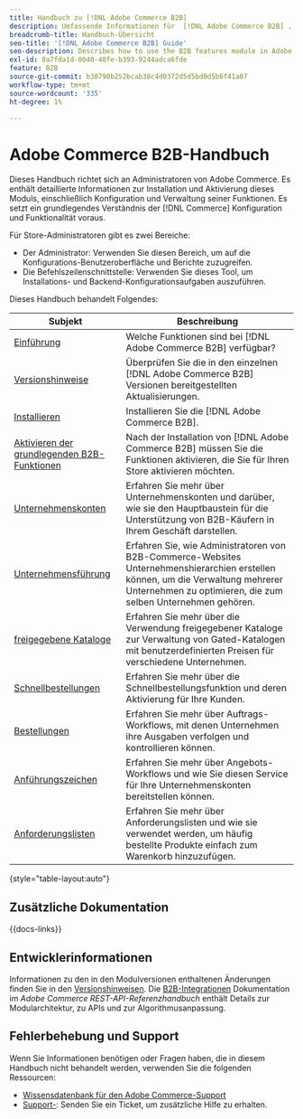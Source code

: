 ```yaml
---
title: Handbuch zu [!DNL Adobe Commerce B2B]
description: Umfassende Informationen für  [!DNL Adobe Commerce B2B] , einschließlich Installation und Konfiguration.
breadcrumb-title: Handbuch-Übersicht
seo-title: '[!DNL Adobe Commerce B2B] Guide'
seo-description: Describes how to use the B2B features module in Adobe Commerce.
exl-id: 8a7fda1d-0040-48fe-b393-9244adca6fde
feature: B2B
source-git-commit: b30790b252bcab38c4d0372d5d5bd0d5b6f41a07
workflow-type: tm+mt
source-wordcount: '335'
ht-degree: 1%

---
```


# Adobe Commerce B2B-Handbuch

Dieses Handbuch richtet sich an Administratoren von Adobe Commerce. Es enthält detaillierte Informationen zur Installation und Aktivierung dieses Moduls, einschließlich Konfiguration und Verwaltung seiner Funktionen. Es setzt ein grundlegendes Verständnis der [!DNL Commerce] Konfiguration und Funktionalität voraus.

Für Store-Administratoren gibt es zwei Bereiche:

- Der Administrator: Verwenden Sie diesen Bereich, um auf die Konfigurations-Benutzeroberfläche und Berichte zuzugreifen.
- Die Befehlszeilenschnittstelle: Verwenden Sie dieses Tool, um Installations- und Backend-Konfigurationsaufgaben auszuführen.

Dieses Handbuch behandelt Folgendes:

| Subjekt | Beschreibung |
| ------- | ----------- |
| [Einführung](introduction.md) | Welche Funktionen sind bei [!DNL Adobe Commerce B2B] verfügbar? |
| [Versionshinweise](release-notes.md) | Überprüfen Sie die in den einzelnen [!DNL Adobe Commerce B2B] Versionen bereitgestellten Aktualisierungen. |
| [Installieren](install.md) | Installieren Sie die [!DNL Adobe Commerce B2B]. |
| [Aktivieren der grundlegenden B2B-Funktionen](enable-basic-features.md) | Nach der Installation von [!DNL Adobe Commerce B2B] müssen Sie die Funktionen aktivieren, die Sie für Ihren Store aktivieren möchten. |
| [Unternehmenskonten](account-companies.md) | Erfahren Sie mehr über Unternehmenskonten und darüber, wie sie den Hauptbaustein für die Unterstützung von B2B-Käufern in Ihrem Geschäft darstellen. |
| [Unternehmensführung](manage-companies.md) | Erfahren Sie, wie Administratoren von B2B-Commerce-Websites Unternehmenshierarchien erstellen können, um die Verwaltung mehrerer Unternehmen zu optimieren, die zum selben Unternehmen gehören. |
| [freigegebene Kataloge](catalog-shared.md) | Erfahren Sie mehr über die Verwendung freigegebener Kataloge zur Verwaltung von Gated-Katalogen mit benutzerdefinierten Preisen für verschiedene Unternehmen. |
| [Schnellbestellungen](quick-order.md) | Erfahren Sie mehr über die Schnellbestellungsfunktion und deren Aktivierung für Ihre Kunden. |
| [Bestellungen](purchase-order-flow.md) | Erfahren Sie mehr über Auftrags-Workflows, mit denen Unternehmen ihre Ausgaben verfolgen und kontrollieren können. |
| [Anführungszeichen](quotes.md) | Erfahren Sie mehr über Angebots-Workflows und wie Sie diesen Service für Ihre Unternehmenskonten bereitstellen können. |
| [Anforderungslisten](requisition-lists.md) | Erfahren Sie mehr über Anforderungslisten und wie sie verwendet werden, um häufig bestellte Produkte einfach zum Warenkorb hinzuzufügen. |

{style="table-layout:auto"}

## Zusätzliche Dokumentation

{{docs-links}}

## Entwicklerinformationen

Informationen zu den in den Modulversionen enthaltenen Änderungen finden Sie in den [Versionshinweisen](release-notes.md). Die [B2B-Integrationen](https://developer.adobe.com/commerce/webapi/rest/b2b/) Dokumentation im _Adobe Commerce REST-API-Referenzhandbuch_ enthält Details zur Modularchitektur, zu APIs und zur Algorithmusanpassung.

## Fehlerbehebung und Support

Wenn Sie Informationen benötigen oder Fragen haben, die in diesem Handbuch nicht behandelt werden, verwenden Sie die folgenden Ressourcen:

- [Wissensdatenbank für den Adobe Commerce-Support](https://experienceleague.adobe.com/docs/commerce-knowledge-base/kb/overview.html)
- [Support-](https://experienceleague.adobe.com/docs/commerce-knowledge-base/kb/help-center-guide/magento-help-center-user-guide.html#submit-ticket): Senden Sie ein Ticket, um zusätzliche Hilfe zu erhalten.
